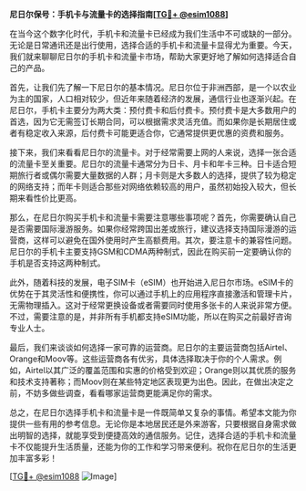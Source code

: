 **尼日尔保号：手机卡与流量卡的选择指南[[TG💪+ @esim1088](https://t.me/s/esim1088)]**

在当今这个数字化时代，手机卡和流量卡已经成为我们生活中不可或缺的一部分。无论是日常通讯还是出行使用，选择合适的手机卡和流量卡显得尤为重要。今天，我们就来聊聊尼日尔的手机卡和流量卡市场，帮助大家更好地了解如何选择适合自己的产品。

首先，让我们先了解一下尼日尔的基本情况。尼日尔位于非洲西部，是一个以农业为主的国家，人口相对较少，但近年来随着经济的发展，通信行业也逐渐兴起。在尼日尔，手机卡主要分为两大类：预付费卡和后付费卡。预付费卡是大多数用户的首选，因为它无需签订长期合同，可以根据需求灵活充值。而如果你是长期居住或者有稳定收入来源，后付费卡可能更适合你，它通常提供更优惠的资费和服务。

接下来，我们来看看尼日尔的流量卡。对于经常需要上网的人来说，选择一张合适的流量卡至关重要。尼日尔的流量卡通常分为日卡、月卡和年卡三种。日卡适合短期旅行者或偶尔需要大量数据的人群；月卡则是大多数人的选择，提供了较为稳定的网络支持；而年卡则适合那些对网络依赖较高的用户，虽然初始投入较大，但长期来看性价比更高。

那么，在尼日尔购买手机卡和流量卡需要注意哪些事项呢？首先，你需要确认自己是否需要国际漫游服务。如果你经常跨国出差或旅行，建议选择支持国际漫游的运营商，这样可以避免在国外使用时产生高额费用。其次，要注意卡的兼容性问题。尼日尔的手机卡主要支持GSM和CDMA两种制式，因此在购买前一定要确认你的手机是否支持这两种制式。

此外，随着科技的发展，电子SIM卡（eSIM）也开始进入尼日尔市场。eSIM卡的优势在于其灵活性和便携性，你可以通过手机上的应用程序直接激活和管理卡片，无需物理插入。这对于经常更换设备或者需要同时使用多张卡的人来说非常方便。不过，需要注意的是，并非所有手机都支持eSIM功能，所以在购买之前最好咨询专业人士。

最后，我们来谈谈如何选择一家可靠的运营商。尼日尔的主要运营商包括Airtel、Orange和Moov等。这些运营商各有优劣，具体选择取决于你的个人需求。例如，Airtel以其广泛的覆盖范围和实惠的价格受到欢迎；Orange则以其优质的服务和技术支持著称；而Moov则在某些特定地区表现更为出色。因此，在做出决定之前，不妨多做些调查，看看哪家运营商更能满足你的需求。

总之，在尼日尔选择手机卡和流量卡是一件既简单又复杂的事情。希望本文能为你提供一些有用的参考信息。无论你是本地居民还是外来游客，只要根据自身需求做出明智的选择，就能享受到便捷高效的通信服务。记住，选择合适的手机卡和流量卡不仅能提升生活质量，还能为你的工作和学习带来便利。祝你在尼日尔的生活更加丰富多彩！

[[TG💪+ @esim1088](https://t.me/s/esim1088) ![Image](https://i.postimg.cc/4NQfJmqS/Snipaste-2025-05-13-00-14-12.png)]